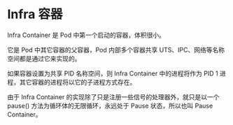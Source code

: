 # Infra 容器
Infra Container 是 Pod 中第一个启动的容器，体积很小。

它是 Pod 中其它容器的父容器，Pod 内部多个容器共享 UTS、IPC、网络等名称空间都是通过它来实现的。

如果容器设置为共享 PID 名称空间，则 Infra Container 中的进程将作为 PID 1 进程，其它容器的进程将以它的子进程方式存在。

由于 Infra Container 的实现除了只是注册一些信号的处理器外，就只是以一个 pause() 方法为循环体的无限循环，永远处于 Pause 状态，所以也叫 Pause Container。